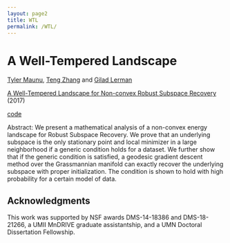 ```yaml
---
layout: page2
title: WTL
permalink: /WTL/
---
```


# A Well-Tempered Landscape

[Tyler Maunu](https://twmaunu.github.io/), [Teng Zhang](http://sciences.ucf.edu/math/tengz/) and [Gilad Lerman](http://www-users.math.umn.edu/~lerman/)

[A Well-Tempered Landscape for Non-convex Robust Subspace Recovery](https://arxiv.org/abs/1706.03896) (2017)

[code](https://github.com/twmaunu/wtl)

Abstract:
We present a mathematical analysis of a non-convex energy landscape for Robust Subspace Recovery. 
We prove that an underlying subspace is the only stationary point and local minimizer in a large neighborhood 
if a generic condition holds for a dataset. We further show that if the generic condition is satisfied, a geodesic 
gradient descent method over the Grassmannian manifold can exactly recover the underlying subspace with proper initialization. 
The condition is shown to hold with high probability for a certain model of data.

## Acknowledgments

This work was supported by NSF awards DMS-14-18386 and DMS-18-21266, a UMII MnDRIVE graduate assistantship, and a UMN Doctoral Dissertation Fellowship.

